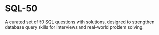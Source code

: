 # SQL-50
A curated set of 50 SQL questions with solutions, designed to strengthen database query skills for interviews and real-world problem solving.
